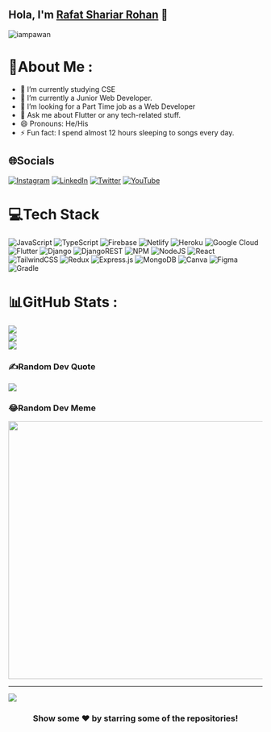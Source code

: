 ## Hola, I'm [Rafat Shariar Rohan]() 👋

<p align="left"> <img src="https://komarev.com/ghpvc/?username=iampawan&label=Views&color=blue&style=plastic" alt="iampawan" /> </p>

# 💫About Me :
- 🔭 I’m currently studying CSE 
- 🌱 I’m currently a Junior Web Developer.
- 🤔 I’m looking for a Part Time job as a Web Developer
- 💬 Ask me about Flutter or any tech-related stuff.
- 😄 Pronouns: He/His
- ⚡ Fun fact: I spend almost 12 hours sleeping to songs every day.

## 🌐Socials
[![Instagram](https://img.shields.io/badge/Instagram-%23E4405F.svg?logo=Instagram&logoColor=white)](https://instagram.com/_shariarrohan) [![LinkedIn](https://img.shields.io/badge/LinkedIn-%230077B5.svg?logo=linkedin&logoColor=white)](https://www.linkedin.com/in/rohan-shariar-9228551a0/) [![Twitter](https://img.shields.io/badge/Twitter-%231DA1F2.svg?logo=Twitter&logoColor=white)](https://twitter.com/rhnshariar) [![YouTube](https://img.shields.io/badge/YouTube-%23FF0000.svg?logo=YouTube&logoColor=white)](https://youtube.com/c/rohanscreation) 

# 💻Tech Stack
![JavaScript](https://img.shields.io/badge/javascript-%23323330.svg?style=for-the-badge&logo=javascript&logoColor=%23F7DF1E)  ![TypeScript](https://img.shields.io/badge/typescript-%23007ACC.svg?style=for-the-badge&logo=typescript&logoColor=white)  ![Firebase](https://img.shields.io/badge/firebase-%23039BE5.svg?style=for-the-badge&logo=firebase)  ![Netlify](https://img.shields.io/badge/netlify-%23000000.svg?style=for-the-badge&logo=netlify&logoColor=#00C7B7) ![Heroku](https://img.shields.io/badge/heroku-%23430098.svg?style=for-the-badge&logo=heroku&logoColor=white) ![Google Cloud](https://img.shields.io/badge/Google%20Cloud-%234285F4.svg?style=for-the-badge&logo=google-cloud&logoColor=white) ![Flutter](https://img.shields.io/badge/Flutter-%2302569B.svg?style=for-the-badge&logo=Flutter&logoColor=white) ![Django](https://img.shields.io/badge/django-%23092E20.svg?style=for-the-badge&logo=django&logoColor=white) ![DjangoREST](https://img.shields.io/badge/DJANGO-REST-ff1709?style=for-the-badge&logo=django&logoColor=white&color=ff1709&labelColor=gray) ![NPM](https://img.shields.io/badge/NPM-%23000000.svg?style=for-the-badge&logo=npm&logoColor=white) ![NodeJS](https://img.shields.io/badge/node.js-6DA55F?style=for-the-badge&logo=node.js&logoColor=white) ![React](https://img.shields.io/badge/react-%2320232a.svg?style=for-the-badge&logo=react&logoColor=%2361DAFB)  ![TailwindCSS](https://img.shields.io/badge/tailwindcss-%2338B2AC.svg?style=for-the-badge&logo=tailwind-css&logoColor=white) ![Redux](https://img.shields.io/badge/redux-%23593d88.svg?style=for-the-badge&logo=redux&logoColor=white)  ![Express.js](https://img.shields.io/badge/express.js-%23404d59.svg?style=for-the-badge&logo=express&logoColor=%2361DAFB) ![MongoDB](https://img.shields.io/badge/MongoDB-%234ea94b.svg?style=for-the-badge&logo=mongodb&logoColor=white) ![Canva](https://img.shields.io/badge/Canva-%2300C4CC.svg?style=for-the-badge&logo=Canva&logoColor=white) 	![Figma](https://img.shields.io/badge/figma-%23F24E1E.svg?style=for-the-badge&logo=figma&logoColor=white) ![Gradle](https://img.shields.io/badge/Gradle-02303A.svg?style=for-the-badge&logo=Gradle&logoColor=white) 
# 📊GitHub Stats :
![](https://github-readme-stats.vercel.app/api?username=RohanSha05&theme=flag-india&hide_border=true&include_all_commits=false&count_private=false)<br/>
![](https://github-readme-streak-stats.herokuapp.com/?user=RohanSha05&theme=flag-india&hide_border=true)<br/>
![](https://github-readme-stats.vercel.app/api/top-langs/?username=RohanSha05&theme=flag-india&hide_border=true&include_all_commits=false&count_private=false&layout=compact)

### ✍️Random Dev Quote
![](https://quotes-github-readme.vercel.app/api?type=horizontal&theme=radical)

### 😂Random Dev Meme
<img src="https://random-memer.herokuapp.com/" width="512px"/>

---
[![](https://visitcount.itsvg.in/api?id=iampawan&icon=0&color=1)](https://visitcount.itsvg.in)

 

<div align="center">

### Show some ❤️ by starring some of the repositories!

</div>
